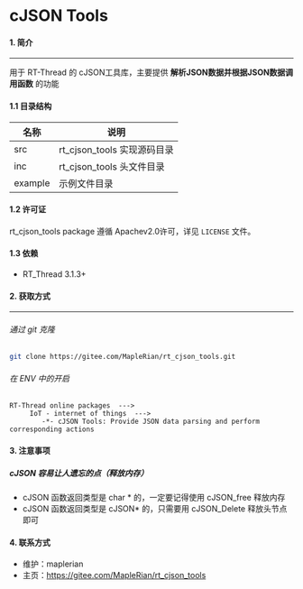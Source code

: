# cJSON Tools

#### 1. 简介
------

用于 RT-Thread 的 cJSON工具库，主要提供 **解析JSON数据并根据JSON数据调用函数** 的功能

#### 1.1 目录结构

| 名称    | 说明                        |
| ------- | --------------------------- |
| src     | rt_cjson_tools 实现源码目录 |
| inc     | rt_cjson_tools 头文件目录   |
| example | 示例文件目录                |

#### 1.2 许可证

rt_cjson_tools package 遵循 Apachev2.0许可，详见 `LICENSE` 文件。

#### 1.3 依赖

- RT_Thread 3.1.3+



#### 2.  获取方式

------

###### 通过 git 克隆

```bash
git clone https://gitee.com/MapleRian/rt_cjson_tools.git
```

###### 在 ENV 中的开启

```
RT-Thread online packages  --->
     IoT - internet of things  --->
        -*- cJSON Tools: Provide JSON data parsing and perform corresponding actions
```

#### 3. 注意事项

##### 	cJSON 容易让人遗忘的点（释放内存）

- cJSON 函数返回类型是 char * 的，一定要记得使用 cJSON_free 释放内存
- cJSON 函数返回类型是 cJSON* 的，只需要用 cJSON_Delete 释放头节点即可

#### 4. 联系方式

- 维护：maplerian
- 主页：https://gitee.com/MapleRian/rt_cjson_tools

